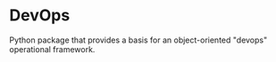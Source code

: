 DevOps
======

Python package that provides a basis for an object-oriented "devops" operational framework.
